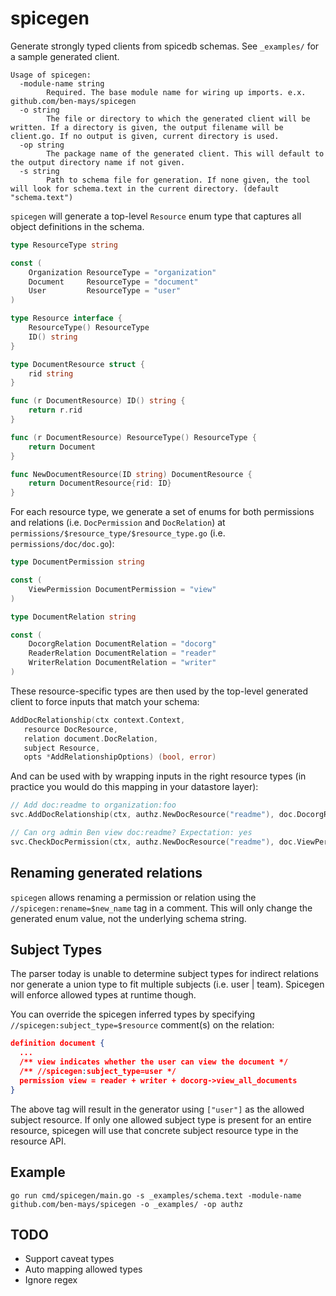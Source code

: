 # spicegen
Generate strongly typed clients from spicedb schemas. See `_examples/` for a sample generated client.
 
```
Usage of spicegen:
  -module-name string
        Required. The base module name for wiring up imports. e.x. github.com/ben-mays/spicegen
  -o string
        The file or directory to which the generated client will be written. If a directory is given, the output filename will be client.go. If no output is given, current directory is used.
  -op string
        The package name of the generated client. This will default to the output directory name if not given.
  -s string
        Path to schema file for generation. If none given, the tool will look for schema.text in the current directory. (default "schema.text")
```

`spicegen` will generate a top-level `Resource` enum type that captures all object definitions in the schema.

```go
type ResourceType string

const (
	Organization ResourceType = "organization"
	Document     ResourceType = "document"
	User         ResourceType = "user"
)

type Resource interface {
	ResourceType() ResourceType
	ID() string
}

type DocumentResource struct {
	rid string
}

func (r DocumentResource) ID() string {
	return r.rid
}

func (r DocumentResource) ResourceType() ResourceType {
	return Document
}

func NewDocumentResource(ID string) DocumentResource {
	return DocumentResource{rid: ID}
}
```

For each resource type, we generate a set of enums for both permissions and relations (i.e. `DocPermission` and `DocRelation`) at `permissions/$resource_type/$resource_type.go` (i.e. `permissions/doc/doc.go`):

```go
type DocumentPermission string

const (
	ViewPermission DocumentPermission = "view"
)

type DocumentRelation string

const (
	DocorgRelation DocumentRelation = "docorg"
	ReaderRelation DocumentRelation = "reader"
	WriterRelation DocumentRelation = "writer"
)
```

These resource-specific types are then used by the top-level generated client to force inputs that match your schema:

```go
AddDocRelationship(ctx context.Context, 
   resource DocResource, 
   relation document.DocRelation, 
   subject Resource, 
   opts *AddRelationshipOptions) (bool, error)
```

And can be used with by wrapping inputs in the right resource types (in practice you would do this mapping in your datastore layer):

```go
// Add doc:readme to organization:foo
svc.AddDocRelationship(ctx, authz.NewDocResource("readme"), doc.DocorgRelation, authz.NewOrganizationResource("foo"), nil)

// Can org admin Ben view doc:readme? Expectation: yes
svc.CheckDocPermission(ctx, authz.NewDocResource("readme"), doc.ViewPermission, authz.NewUserResource("ben"), nil)
```

## Renaming generated relations

`spicegen` allows renaming a permission or relation using the `//spicegen:rename=$new_name` tag in a comment. This will only change the generated enum value, not the underlying schema string.

## Subject Types
The parser today is unable to determine subject types for indirect relations nor generate a union type to fit multiple subjects (i.e. user | team). Spicegen will enforce allowed types at runtime though. 

You can override the spicegen inferred types by specifying `//spicegen:subject_type=$resource` comment(s) on the relation:

```json
definition document {
  ...
  /** view indicates whether the user can view the document */
  /** //spicegen:subject_type=user */
  permission view = reader + writer + docorg->view_all_documents
}
```

The above tag will result in the generator using `["user"]` as the allowed subject resource. If only one allowed subject type is present for an entire resource, spicegen will use that concrete subject resource type in the resource API.

## Example

```
go run cmd/spicegen/main.go -s _examples/schema.text -module-name github.com/ben-mays/spicegen -o _examples/ -op authz
```

## TODO
* Support caveat types
* Auto mapping allowed types
* Ignore regex
